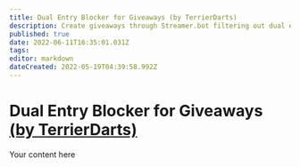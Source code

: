 ```yaml
---
title: Dual Entry Blocker for Giveaways (by TerrierDarts)
description: Create giveaways through Streamer.bot filtering out dual enteries.
published: true
date: 2022-06-11T16:35:01.031Z
tags: 
editor: markdown
dateCreated: 2022-05-19T04:39:58.992Z
---
```


# Dual Entry Blocker for Giveaways [(by TerrierDarts)](https://www.twitch.tv/terrierdarts)
Your content here